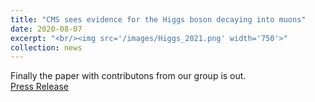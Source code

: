 ```yaml
---
title: "CMS sees evidence for the Higgs boson decaying into muons"
date: 2020-08-07
excerpt: "<br/><img src='/images/Higgs_2021.png' width='750'>"
collection: news
---
```


Finally the paper with contributons from our group is out.  
[Press Release](https://cms.cern/news/cms-sees-evidence-higgs-boson-decaying-muons)
